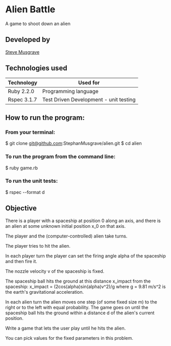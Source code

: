 # Alien Battle

A game to shoot down an alien

## Developed by
[Steve Musgrave]

## Technologies used
|Technology                |Used for                        |
|--------------------------|--------------------------------|
|Ruby 2.2.0                |Programming language|
|Rspec 3.1.7               |Test Driven Development - unit testing  |

## How to run the program:

### From your terminal:

  $ git clone git@github.com:StephanMusgrave/alien.git
  $ cd alien

### To run the program from the command line:
  $ ruby game.rb
  
### To run the unit tests:  
  $ rspec --format d

## Objective  
There is a player with a spaceship at position 0 along an axis, and there is an alien at some unknown initial position x_0 on that axis.

The player and the (computer-controlled) alien take turns.

The player tries to hit the alien.

In each player turn the player can set the firing angle alpha of the spaceship and then fire it.

The nozzle velocity v of the spaceship is fixed.

The spaceship ball hits the ground at this distance x_impact from the spaceship: x_impact = (2cos(alpha)sin(alpha)v^2)/g where g = 9.81 m/s^2 is the earth's gravitational acceleration.

In each alien turn the alien moves one step (of some fixed size m) to the right or to the left with equal probability. The game goes on until the spaceship ball hits the ground within a distance d of the alien's current position.

Write a game that lets the user play until he hits the alien.

You can pick values for the fixed parameters in this problem.

[Steve Musgrave]:https://github.com/StephanMusgrave
